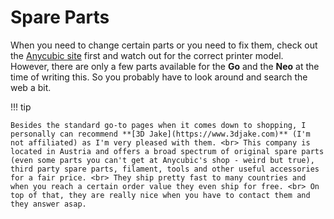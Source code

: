 <link rel=”manifest” href=”docs/manifest.webmanifest”>

# Spare Parts
When you need to change certain parts or you need to fix them, check out the [Anycubic site](https://www.anycubic.com/collections/for-kobra-series) first and watch out for the correct printer model.  
However, there are only a few parts available for the **Go** and the **Neo** at the time of writing this. So you probably have to look around and search the web a bit.  
  
!!! tip

    Besides the standard go-to pages when it comes down to shopping, I personally can recommend **[3D Jake](https://www.3djake.com)** (I'm not affiliated) as I'm very pleased with them. <br> This company is located in Austria and offers a broad spectrum of original spare parts (even some parts you can't get at Anycubic's shop - weird but true), third party spare parts, filament, tools and other useful accessories for a fair price. <br> They ship pretty fast to many countries and when you reach a certain order value they even ship for free. <br> On top of that, they are really nice when you have to contact them and they answer asap.  
